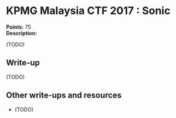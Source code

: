 # KPMG Malaysia CTF 2017 : Sonic

**Points:** 75   
**Description:**

(TODO)

## Write-up

(TODO)

## Other write-ups and resources

* (TODO)